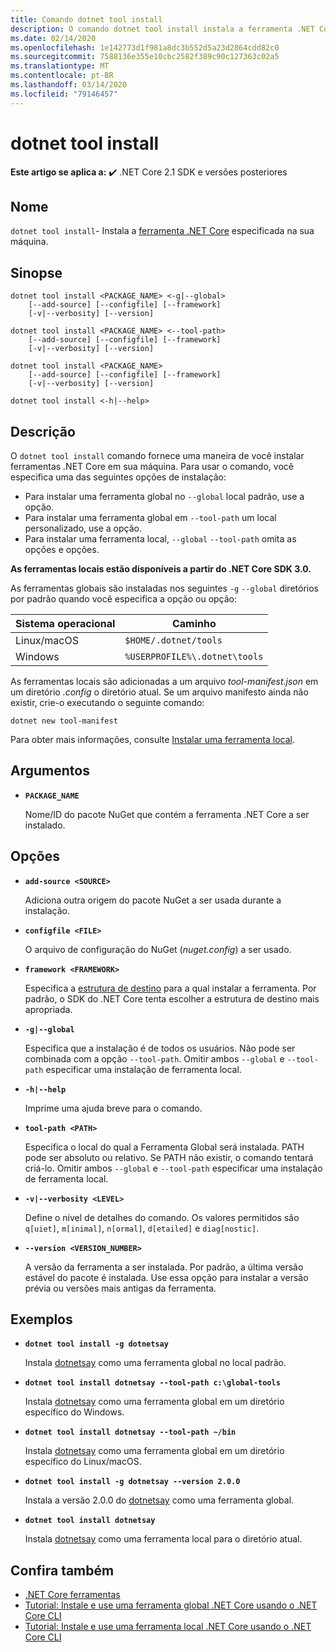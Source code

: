 ```yaml
---
title: Comando dotnet tool install
description: O comando dotnet tool install instala a ferramenta .NET Core especificada na máquina.
ms.date: 02/14/2020
ms.openlocfilehash: 1e142773d1f981a8dc3b552d5a23d2864cdd82c0
ms.sourcegitcommit: 7588136e355e10cbc2582f389c90c127363c02a5
ms.translationtype: MT
ms.contentlocale: pt-BR
ms.lasthandoff: 03/14/2020
ms.locfileid: "79146457"
---
```

# <a name="dotnet-tool-install"></a>dotnet tool install

**Este artigo se aplica a:** ✔️ .NET Core 2.1 SDK e versões posteriores

## <a name="name"></a>Nome

`dotnet tool install`- Instala a [ferramenta .NET Core](global-tools.md) especificada na sua máquina.

## <a name="synopsis"></a>Sinopse

```dotnetcli
dotnet tool install <PACKAGE_NAME> <-g|--global>
    [--add-source] [--configfile] [--framework]
    [-v|--verbosity] [--version]

dotnet tool install <PACKAGE_NAME> <--tool-path>
    [--add-source] [--configfile] [--framework]
    [-v|--verbosity] [--version]

dotnet tool install <PACKAGE_NAME>
    [--add-source] [--configfile] [--framework]
    [-v|--verbosity] [--version]

dotnet tool install <-h|--help>
```

## <a name="description"></a>Descrição

O `dotnet tool install` comando fornece uma maneira de você instalar ferramentas .NET Core em sua máquina. Para usar o comando, você especifica uma das seguintes opções de instalação:

* Para instalar uma ferramenta global no `--global` local padrão, use a opção.
* Para instalar uma ferramenta global em `--tool-path` um local personalizado, use a opção.
* Para instalar uma ferramenta local, `--global` `--tool-path` omita as opções e opções.

**As ferramentas locais estão disponíveis a partir do .NET Core SDK 3.0.**

As ferramentas globais são instaladas nos seguintes `-g` `--global` diretórios por padrão quando você especifica a opção ou opção:

| Sistema operacional          | Caminho                          |
|-------------|-------------------------------|
| Linux/macOS | `$HOME/.dotnet/tools`         |
| Windows     | `%USERPROFILE%\.dotnet\tools` |

As ferramentas locais são adicionadas a um arquivo *tool-manifest.json* em um diretório *.config* o diretório atual. Se um arquivo manifesto ainda não existir, crie-o executando o seguinte comando:

```dotnetcli
dotnet new tool-manifest
```

Para obter mais informações, consulte [Instalar uma ferramenta local](global-tools.md#install-a-local-tool).

## <a name="arguments"></a>Argumentos

- **`PACKAGE_NAME`**

  Nome/ID do pacote NuGet que contém a ferramenta .NET Core a ser instalado.

## <a name="options"></a>Opções

- **`add-source <SOURCE>`**

  Adiciona outra origem do pacote NuGet a ser usada durante a instalação.

- **`configfile <FILE>`**

  O arquivo de configuração do NuGet (*nuget.config*) a ser usado.

- **`framework <FRAMEWORK>`**

  Especifica a [estrutura de destino](../../standard/frameworks.md) para a qual instalar a ferramenta. Por padrão, o SDK do .NET Core tenta escolher a estrutura de destino mais apropriada.

- **`-g|--global`**

  Especifica que a instalação é de todos os usuários. Não pode ser combinada com a opção `--tool-path`. Omitir ambos `--global` e `--tool-path` especificar uma instalação de ferramenta local.

- **`-h|--help`**

  Imprime uma ajuda breve para o comando.

- **`tool-path <PATH>`**

  Especifica o local do qual a Ferramenta Global será instalada. PATH pode ser absoluto ou relativo. Se PATH não existir, o comando tentará criá-lo. Omitir ambos `--global` e `--tool-path` especificar uma instalação de ferramenta local.

- **`-v|--verbosity <LEVEL>`**

  Define o nível de detalhes do comando. Os valores permitidos são `q[uiet]`, `m[inimal]`, `n[ormal]`, `d[etailed]` e `diag[nostic]`.

- **`--version <VERSION_NUMBER>`**

  A versão da ferramenta a ser instalada. Por padrão, a última versão estável do pacote é instalada. Use essa opção para instalar a versão prévia ou versões mais antigas da ferramenta.

## <a name="examples"></a>Exemplos

- **`dotnet tool install -g dotnetsay`**

  Instala [dotnetsay](https://www.nuget.org/packages/dotnetsay/) como uma ferramenta global no local padrão.

- **`dotnet tool install dotnetsay --tool-path c:\global-tools`**

  Instala [dotnetsay](https://www.nuget.org/packages/dotnetsay/) como uma ferramenta global em um diretório específico do Windows.

- **`dotnet tool install dotnetsay --tool-path ~/bin`**

  Instala [dotnetsay](https://www.nuget.org/packages/dotnetsay/) como uma ferramenta global em um diretório específico do Linux/macOS.

- **`dotnet tool install -g dotnetsay --version 2.0.0`**

  Instala a versão 2.0.0 do [dotnetsay](https://www.nuget.org/packages/dotnetsay/) como uma ferramenta global.

- **`dotnet tool install dotnetsay`**

  Instala [dotnetsay](https://www.nuget.org/packages/dotnetsay/) como uma ferramenta local para o diretório atual.

## <a name="see-also"></a>Confira também

- [.NET Core ferramentas](global-tools.md)
- [Tutorial: Instale e use uma ferramenta global .NET Core usando o .NET Core CLI](global-tools-how-to-use.md)
- [Tutorial: Instale e use uma ferramenta local .NET Core usando o .NET Core CLI](local-tools-how-to-use.md)
